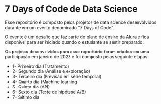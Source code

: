 <h1>7 Days of Code de Data Science</h1>

<p>Esse repositório é composto pelos projetos de data science desenvolvidos durante em um evento denominado "7 Days of Code".</p>
<p>O evento é um desafio que faz parte do plano de ensino da Alura e fica disponível para ser iniciado quando o estudante se sentir preparado.</p>
<p>Os projetos desenvolvidos para esse repositório foram criados em uma participação em janeiro de 2023 e foi composto pelas seguinte etapas:</p>

<ul>
  <li>1- Primeiro dia (Tratamento)</li>
  <li>2- Segundo dia (Análise e exploração)</li>
  <li>3- Terceiro dia (Previsão em série temporal)</li>
  <li>4- Quarto dia (Machine learning</li>
  <li>5- Quinto dia (API)</li>
  <li>6- Sexto dia (Teste de hipótese A/B)</li>
  <li>7- Sétimo dia</li>
</ul>

